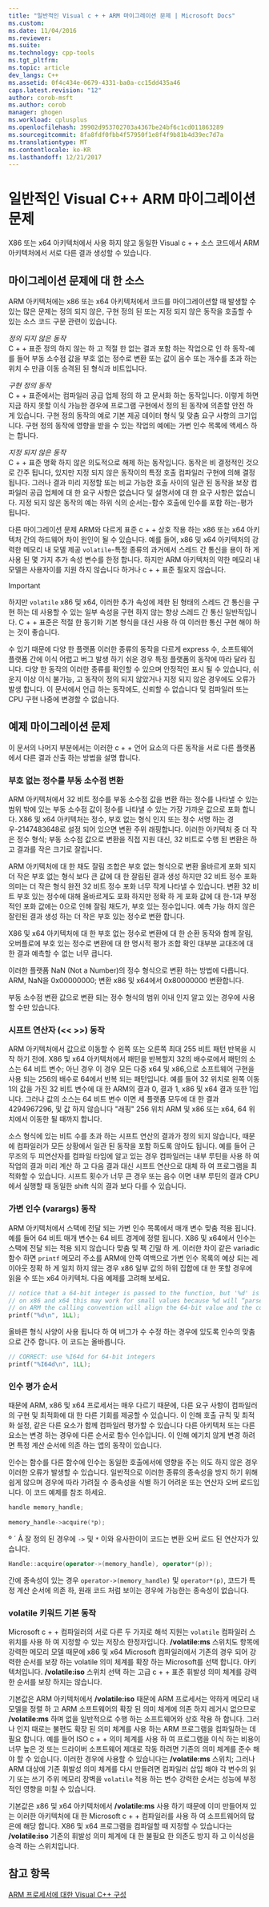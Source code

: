 ```yaml
---
title: "일반적인 Visual c + + ARM 마이그레이션 문제 | Microsoft Docs"
ms.custom: 
ms.date: 11/04/2016
ms.reviewer: 
ms.suite: 
ms.technology: cpp-tools
ms.tgt_pltfrm: 
ms.topic: article
dev_langs: C++
ms.assetid: 0f4c434e-0679-4331-ba0a-cc15dd435a46
caps.latest.revision: "12"
author: corob-msft
ms.author: corob
manager: ghogen
ms.workload: cplusplus
ms.openlocfilehash: 39902d953702703a4367be24bf6c1cd011863289
ms.sourcegitcommit: 8fa8fdf0fbb4f57950f1e8f4f9b81b4d39ec7d7a
ms.translationtype: MT
ms.contentlocale: ko-KR
ms.lasthandoff: 12/21/2017
---
```

# <a name="common-visual-c-arm-migration-issues"></a>일반적인 Visual C++ ARM 마이그레이션 문제

X86 또는 x64 아키텍처에서 사용 하지 않고 동일한 Visual c + + 소스 코드에서 ARM 아키텍처에서 서로 다른 결과 생성할 수 있습니다.  
  
## <a name="sources-of-migration-issues"></a>마이그레이션 문제에 대 한 소스  

ARM 아키텍처에는 x86 또는 x64 아키텍처에서 코드를 마이그레이션할 때 발생할 수 있는 많은 문제는 정의 되지 않은, 구현 정의 된 또는 지정 되지 않은 동작을 호출할 수 있는 소스 코드 구문 관련이 있습니다.  
  
*정의 되지 않은 동작*  
C + + 표준 정의 하지 않는 하 고 적절 한 없는 결과 포함 하는 작업으로 인 하 동작-예를 들어 부동 소수점 값을 부호 없는 정수로 변환 또는 값이 음수 또는 개수를 초과 하는 위치 수 만큼 이동 승격된 된 형식과 비트입니다.  
  
*구현 정의 동작*  
C + + 표준에서는 컴파일러 공급 업체 정의 하 고 문서화 하는 동작입니다. 이렇게 하면 지금 하지 못할 이식 가능한 경우에 프로그램 구현에서 정의 된 동작에 의존할 안전 하 게 있습니다. 구현 정의 동작의 예로 기본 제공 데이터 형식 및 맞춤 요구 사항의 크기입니다. 구현 정의 동작에 영향을 받을 수 있는 작업의 예에는 가변 인수 목록에 액세스 하는 합니다.  
  
*지정 되지 않은 동작*  
C + + 표준 명확 하지 않은 의도적으로 해제 하는 동작입니다. 동작은 비 결정적인 것으로 간주 됩니다, 있지만 지정 되지 않은 동작이의 특정 호출 컴파일러 구현에 의해 결정 됩니다. 그러나 결과 미리 지정할 또는 비교 가능한 호출 사이의 일관 된 동작을 보장 컴파일러 공급 업체에 대 한 요구 사항은 없습니다 및 설명서에 대 한 요구 사항은 없습니다. 지정 되지 않은 동작의 예는 하위 식의 순서는-함수 호출에 인수를 포함 하는-평가 됩니다.  
  
다른 마이그레이션 문제 ARM와 다르게 표준 c + + 상호 작용 하는 x86 또는 x64 아키텍처 간의 하드웨어 차이 원인이 될 수 있습니다. 예를 들어, x86 및 x64 아키텍처의 강력한 메모리 내 모델 제공 `volatile`-특정 종류의 과거에서 스레드 간 통신을 용이 하 게 사용 된 몇 가지 추가 속성 변수를 한정 합니다. 하지만 ARM 아키텍처의 약한 메모리 내 모델은 사용자이를 지원 하지 않습니다 하거나 c + + 표준 필요지 않습니다.  
  
> [!IMPORTANT]
>  하지만 `volatile` x86 및 x64, 이러한 추가 속성에 제한 된 형태의 스레드 간 통신을 구현 하는 데 사용할 수 있는 일부 속성을 구현 하지 않는 향상 스레드 간 통신 일반적입니다. C + + 표준은 적절 한 동기화 기본 형식을 대신 사용 하 여 이러한 통신 구현 해야 하는 것이 좋습니다.  
  
수 있기 때문에 다양 한 플랫폼 이러한 종류의 동작을 다르게 express 수, 소프트웨어 플랫폼 간에 이식 어렵고 버그 발생 하기 쉬운 경우 특정 플랫폼의 동작에 따라 달라 집니다. 다양 한 동작의 이러한 종류를 확인할 수 있으며 안정적인 표시 될 수 있습니다, 쉬운지 이상 이식 불가능, 고 동작이 정의 되지 않았거나 지정 되지 않은 경우에도 오류가 발생 합니다. 이 문서에서 언급 하는 동작에도, 신뢰할 수 없습니다 및 컴파일러 또는 CPU 구현 나중에 변경할 수 없습니다.  
  
## <a name="example-migration-issues"></a>예제 마이그레이션 문제  

이 문서의 나머지 부분에서는 이러한 c + + 언어 요소의 다른 동작을 서로 다른 플랫폼에서 다른 결과 산출 하는 방법을 설명 합니다.  
  
### <a name="conversion-of-floating-point-to-unsigned-integer"></a>부호 없는 정수를 부동 소수점 변환  

ARM 아키텍처에서 32 비트 정수를 부동 소수점 값을 변환 하는 정수를 나타낼 수 있는 범위 밖에 있는 부동 소수점 값이 정수를 나타낼 수 있는 가장 가까운 값으로 포화 합니다. X86 및 x64 아키텍처는 정수, 부호 없는 형식 인지 또는 정수 서명 하는 경우-2147483648로 설정 되어 있으면 변환 주위 래핑합니다. 이러한 아키텍처 중 더 작은 정수 형식; 부동 소수점 값으로 변환을 직접 지원 대신, 32 비트로 수행 된 변환은 하 고 결과를 작은 크기로 잘립니다.  
  
ARM 아키텍처에 대 한 채도 잘림 조합은 부호 없는 형식으로 변환 올바르게 포화 되지 더 작은 부호 없는 형식 보다 큰 값에 대 한 잘림된 결과 생성 하지만 32 비트 정수 포화 의미는 더 작은 형식 완전 32 비트 정수 포화 너무 작게 나타낼 수 있습니다. 변환 32 비트 부호 있는 정수에 대해 올바르게도 포화 하지만 정확 하 게 포화 값에 대 한-1과 부정적인 포화 값에는 0으로 인해 잘림 채도가, 부호 있는 정수입니다. 예측 가능 하지 않은 잘린된 결과 생성 하는 더 작은 부호 있는 정수로 변환 합니다.  
  
X86 및 x64 아키텍처에 대 한 부호 없는 정수로 변환에 대 한 순환 동작와 함께 잘림, 오버플로에 부호 있는 정수로 변환에 대 한 명시적 평가 조합 확인 대부분 교대조에 대 한 결과 예측할 수 없는 너무 큽니다.  
  
이러한 플랫폼 NaN (Not a Number)의 정수 형식으로 변환 하는 방법에 다릅니다. ARM, NaN을 0x00000000; 변환 x86 및 x64에서 0x80000000 변환합니다.  
  
부동 소수점 변환 값으로 변환 되는 정수 형식의 범위 이내 인지 알고 있는 경우에 사용할 수만 있습니다.  
  
### <a name="shift-operator---behavior"></a>시프트 연산자 (<\< >>) 동작  

ARM 아키텍처에서 값으로 이동할 수 왼쪽 또는 오른쪽 최대 255 비트 패턴 반복을 시작 하기 전에. X86 및 x64 아키텍처에서 패턴을 반복할지 32의 배수로에서 패턴의 소스는 64 비트 변수; 아닌 경우 이 경우 모든 다중 x64 및 x86,으로 소프트웨어 구현을 사용 되는 256의 배수로 64에서 반복 되는 패턴입니다. 예를 들어 32 위치로 왼쪽 이동 1의 값을 가진 32 비트 변수에 대 한 ARM의 결과 0, 결과 1, x86 및 x64 결과 또한 1입니다. 그러나 값의 소스는 64 비트 변수 이면 세 플랫폼 모두에 대 한 결과 4294967296, 및 값 하지 않습니다 "래핑" 256 위치 ARM 및 x86 또는 x64, 64 위치에서 이동한 될 때까지 합니다.  
  
소스 형식에 있는 비트 수를 초과 하는 시프트 연산의 결과가 정의 되지 않습니다, 때문에 컴파일러가 모든 상황에서 일관 된 동작을 포함 하도록 않아도 됩니다. 예를 들어 근무조의 두 피연산자를 컴파일 타임에 알고 있는 경우 컴파일러는 내부 루틴을 사용 하 여 작업의 결과 미리 계산 하 고 다음 결과 대신 시프트 연산으로 대체 하 여 프로그램을 최적화할 수 있습니다. 시프트 횟수가 너무 큰 경우 또는 음수 이면 내부 루틴의 결과 CPU에서 실행할 때 동일한 shift 식의 결과 보다 다를 수 있습니다.  
  
### <a name="variable-arguments-varargs-behavior"></a>가변 인수 (varargs) 동작  

ARM 아키텍처에서 스택에 전달 되는 가변 인수 목록에서 매개 변수 맞춤 적용 됩니다. 예를 들어 64 비트 매개 변수는 64 비트 경계에 정렬 됩니다. X86 및 x64에서 인수는 스택에 전달 되는 적용 되지 않습니다 맞춤 및 팩 긴밀 하 게. 이러한 차이 같은 variadic 함수 하면 `printf` 메모리 주소를 ARM에 안쪽 여백으로 가변 인수 목록의 예상 되는 레이아웃 정확 하 게 일치 하지 않는 경우 x86 일부 값의 하위 집합에 대 한 못할 경우에 읽을 수 또는 x64 아키텍처. 다음 예제를 고려해 보세요.  
  
```C  
// notice that a 64-bit integer is passed to the function, but '%d' is used to read it.  
// on x86 and x64 this may work for small values because %d will “parse” the low-32 bits of the argument.  
// on ARM the calling convention will align the 64-bit value and the code will print a random value  
printf("%d\n", 1LL);     
```  
  
올바른 형식 사양이 사용 됩니다 하 여 버그가 수 수정 하는 경우에 있도록 인수의 맞춤으로 간주 합니다. 이 코드는 올바릅니다.  
  
```C  
// CORRECT: use %I64d for 64-bit integers  
printf("%I64d\n", 1LL);  
```  
  
### <a name="argument-evaluation-order"></a>인수 평가 순서  

때문에 ARM, x86 및 x64 프로세서는 매우 다르기 때문에, 다른 요구 사항이 컴파일러의 구현 및 최적화에 대 한 다른 기회를 제공할 수 있습니다. 이 인해 호출 규칙 및 최적화 설정, 같은 다른 요소가 함께 컴파일러 평가할 수 있습니다 다른 아키텍처 또는 다른 요소는 변경 하는 경우에 다른 순서로 함수 인수입니다. 이 인해 예기치 않게 변경 하려면 특정 계산 순서에 의존 하는 앱의 동작이 있습니다.  
  
인수는 함수를 다른 함수에 인수는 동일한 호출에서에 영향을 주는 의도 하지 않은 경우 이러한 오류가 발생할 수 있습니다. 일반적으로 이러한 종류의 종속성을 방지 하기 위해 쉽게 않으며 경우에 따라 가려질 수 종속성을 식별 하기 어려운 또는 연산자 오버 로드입니다. 이 코드 예제를 참조 하세요.  
  
```cpp  
handle memory_handle;  
  
memory_handle->acquire(*p);  
```  
  
º ´ Â 잘 정의 된 경우에 `->` 및 `*` 이와 유사한이이 코드는 변환 오버 로드 된 연산자가 있습니다.  
  
```cpp  
Handle::acquire(operator->(memory_handle), operator*(p));  
```  
  
간에 종속성이 있는 경우 `operator->(memory_handle)` 및 `operator*(p)`, 코드가 특정 계산 순서에 의존 하, 원래 코드 처럼 보이는 경우에 가능한는 종속성이 없습니다.  
  
### <a name="volatile-keyword-default-behavior"></a>volatile 키워드 기본 동작  

Microsoft c + + 컴파일러의 서로 다른 두 가지로 해석 지원는 `volatile` 컴파일러 스위치를 사용 하 여 지정할 수 있는 저장소 한정자입니다. **/volatile:ms** 스위치도 항목에 강력한 메모리 모델 때문에 x86 및 x64 Microsoft 컴파일러에서 기존의 경우 되어 강력한 순서를 보장 하는 volatile 의미 체계를 확장 하는 Microsoft를 선택 합니다. 아키텍처입니다. **/volatile:iso** 스위치 선택 하는 고급 c + + 표준 휘발성 의미 체계를 강력한 순서를 보장 하지는 않습니다.  
  
기본값은 ARM 아키텍처에서 **/volatile:iso** 때문에 ARM 프로세서는 약하게 메모리 내 모델을 정렬 하 고 ARM 소프트웨어의 확장 된 의미 체계에 의존 하지 레거시 없으므로 **/volatile:ms**  하며 없을 일반적으로 수행 하는 소프트웨어와 상호 작용 하 합니다. 그러나 인지 때로는 불편도 확장 된 의미 체계를 사용 하는 ARM 프로그램을 컴파일하는 데 필요 합니다. 예를 들어 ISO c + + 의미 체계를 사용 하 여 프로그램을 이식 하는 비용이 너무 높은 것 또는 드라이버 소프트웨어 제대로 작동 하려면 기존의 의미 체계를 준수 해야 할 수 있습니다. 이러한 경우에 사용할 수 있습니다는 **/volatile:ms** 스위치; 그러나 ARM 대상에 기존 휘발성 의미 체계를 다시 만들려면 컴파일러 삽입 해야 각 변수의 읽기 또는 쓰기 주위 메모리 장벽을 `volatile` 적용 하는 변수 강력한 순서는 성능에 부정적인 영향을 미칠 수 있습니다.  
  
기본값은 x86 및 x64 아키텍처에서 **/volatile:ms** 사용 하기 때문에 이미 만들어져 있는 이러한 아키텍처에 대 한 Microsoft c + + 컴파일러를 사용 하 여 소프트웨어의 많은에 해당 합니다. X86 및 x64 프로그램을 컴파일할 때 지정할 수 있습니다는 **/volatile:iso** 기존의 휘발성 의미 체계에 대 한 불필요 한 의존도 방지 하 고 이식성을 승격 하는 스위치입니다.  
  
## <a name="see-also"></a>참고 항목  

[ARM 프로세서에 대한 Visual C++ 구성](../build/configuring-programs-for-arm-processors-visual-cpp.md)